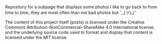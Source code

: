 
Repository for a subpage that displays some photos I like to go back to from time to time, they are most often than not bad photos but ¯\_(ツ)_/¯

The content of this project itself (posts) is licensed under the Creative Commons Attribution-NonCommercial-ShareAlike 4.0 International license, and the underlying source code used to format and display that content is licensed under the MIT license.
